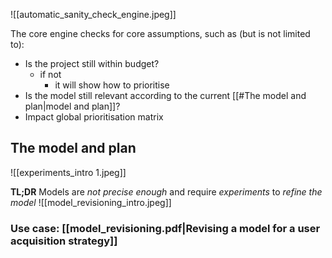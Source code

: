 
![[automatic_sanity_check_engine.jpeg]]

The core engine checks for core assumptions, such as (but is not limited to):

- Is the project still within budget?
	- if not
		- it will show how to prioritise
- Is the model still relevant according to the current [[#The model and plan|model and plan]]?
- Impact global prioritisation matrix

## The model and plan

![[experiments_intro 1.jpeg]]

**TL;DR**
Models are *not precise enough* and require *experiments* to *refine the model* 
![[model_revisioning_intro.jpeg]]

### Use case: [[model_revisioning.pdf|Revising a model for a user acquisition strategy]]